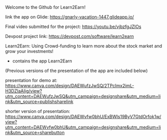 Welcome to the Github for Learn2Earn!

link the app on Glide: https://gnarly-vacation-1447.glideapp.io/ 

Final video submitted for the project: https://youtu.be/vjbzfgJZIOs 

Devpost project link: https://devpost.com/software/learn2earn 

Learn2Earn: Using Crowd-funding to learn more about the stock market and grow your investments!

- contains the app Learn2Earn


(Previous versions of the presentation of the app are included below)

presentation for demo at: https://www.canva.com/design/DAEWufzJwSQ/2TPcImx2imL-H3DZIaAIig/view?utm_content=DAEWufzJwSQ&utm_campaign=designshare&utm_medium=link&utm_source=publishsharelink 

shorter version of presentation: https://www.canva.com/design/DAEWvfw0bhU/ExBWIs19ByV7GtdOrfok1w/view?utm_content=DAEWvfw0bhU&utm_campaign=designshare&utm_medium=link&utm_source=sharebutton


